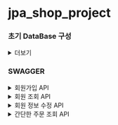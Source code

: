 # jpa_shop_project

### 초기 DataBase 구성

<details>
<summary>더보기</summary>
<div markdown="1">

#### member
![](image/initDb/member.png)

#### item
![](image/initDb/item.png)

#### delivery
![](image/initDb/delivery.png)

#### orders
![](image/initDb/orders.png)

#### orderItem
![](image/initDb/orderItem.png)

</div>
</details>

### SWAGGER
<details>
<summary>회원가입 API</summary>
<div markdown="1">

#### 회원가입
![](image/swagger/회원가입.png)

#### 회원가입 응답
![](image/swagger/회원가입응답.png)

</div>
</details>

<details>
<summary>회원 조회 API</summary>
<div markdown="1">

#### 회원조회
![](image/swagger/회원조회.png)

#### 회원조회 응답
![](image/swagger/회원조회응답.png)

</div>
</details>

<details>
<summary>회원 정보 수정 API</summary>
<div markdown="1">

#### 회원정보수정
![](image/swagger/회원정보수정.png)

#### 회원정보수정 응답
![](image/swagger/회원정보수정응답.png)

</div>
</details>

<details>
<summary>간단한 주문 조회 API</summary>
<div markdown="1">

#### 간단한 주문 조회
![](image/swagger/간단한주문조회.png)

#### 간단한 주문 조회 응답
![](image/swagger/간단한주문조회응답.png)

</div>
</details>